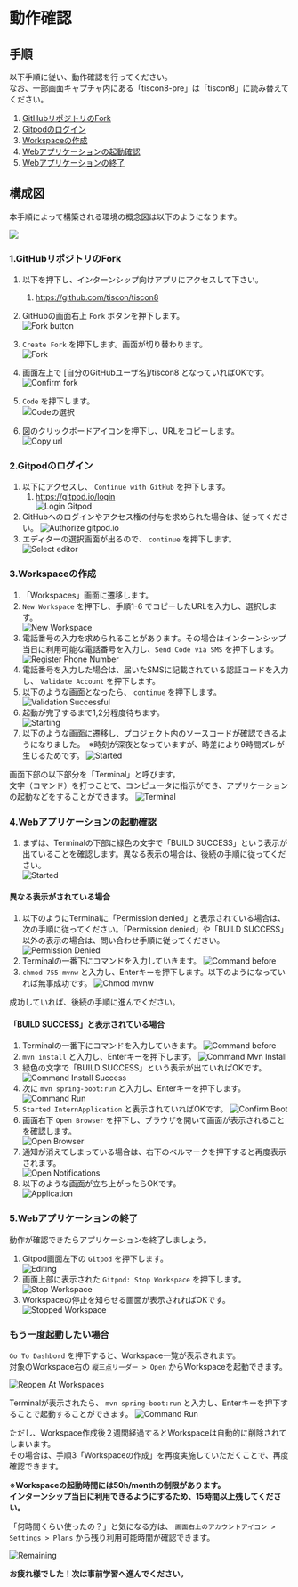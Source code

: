 # 動作確認

## 手順

以下手順に従い、動作確認を行ってください。  
なお、一部画面キャプチャ内にある「tiscon8-pre」は「tiscon8」に読み替えてください。

1. [GitHubリポジトリのFork](#1githubリポジトリのfork)
1. [Gitpodのログイン](#2gitpodのログイン)
1. [Workspaceの作成](#3workspaceの作成)
1. [Webアプリケーションの起動確認](#4webアプリケーションの起動確認)
1. [Webアプリケーションの終了](#5webアプリケーションの終了)

## 構成図

本手順によって構築される環境の概念図は以下のようになります。

![](../image/diagram.png)

### 1.GitHubリポジトリのFork

1. 以下を押下し、インターンシップ向けアプリにアクセスして下さい。  
   1. https://github.com/tiscon/tiscon8
1. GitHubの画面右上 `Fork` ボタンを押下します。  
![Fork button](../image/git_fork-button.png)
1. `Create Fork` を押下します。画面が切り替わります。  
![Fork](../image/git_fork.png)

1. 画面左上で [自分のGitHubユーザ名]/tiscon8 となっていればOKです。  
![Confirm fork](../image/git_confirm-fork.png)

1. `Code` を押下します。  
![Codeの選択](../image/git_click-code.png)

1. 図のクリックボードアイコンを押下し、URLをコピーします。  
![Copy url](../image/git_copy-url.png)

### 2.Gitpodのログイン

1. 以下にアクセスし、 `Continue with GitHub` を押下します。
   1. https://gitpod.io/login  
![Login Gitpod](../image/gitpod_access.png)
1. GitHubへのログインやアクセス権の付与を求められた場合は、従ってください。
![Authorize gitpod.io](../image/gitpod_authorize-gitpodio.png)
1. エディターの選択画面が出るので、 `continue` を押下します。
![Select editor](../image/gitpod_select-editor.png)

### 3.Workspaceの作成

1. 「Workspaces」画面に遷移します。 
1. `New Workspace` を押下し、手順1-6 でコピーしたURLを入力し、選択します。  
![New Workspace](../image/gitpod_new-workspace.png)
1. 電話番号の入力を求められることがあります。その場合はインターンシップ当日に利用可能な電話番号を入力し、`Send Code via SMS` を押下します。  
![Register Phone Number](../image/gitpod_register-phone-number.png)
1. 電話番号を入力した場合は、届いたSMSに記載されている認証コードを入力し、 `Validate Account` を押下します。
1. 以下のような画面となったら、 `continue` を押下します。  
![Validation Successful](../image/gitpod_validation-successful.png)
1. 起動が完了するまで1,2分程度待ちます。  
![Starting](../image/gitpod_starting.png)
1. 以下のような画面に遷移し、プロジェクト内のソースコードが確認できるようになりました。　※時刻が深夜となっていますが、時差により9時間ズレが生じるためです。
![Started](../image/gitpod_started.png)


画面下部の以下部分を「Terminal」と呼びます。  
文字（コマンド）を打つことで、コンピュータに指示ができ、アプリケーションの起動などをすることができます。
![Terminal](../image/gitpod_terminal.png)

### 4.Webアプリケーションの起動確認

1. まずは、Terminalの下部に緑色の文字で「BUILD SUCCESS」という表示が出ていることを確認します。異なる表示の場合は、後続の手順に従ってください。  
![Started](../image/gitpod_success.png)

#### 異なる表示がされている場合

1. 以下のようにTerminalに「Permission denied」と表示されている場合は、次の手順に従ってください。「Permission denied」や「BUILD SUCCESS」以外の表示の場合は、問い合わせ手順に従ってください。
![Permission Denied](../image/gitpod_permission-denied.png)
1. Terminalの一番下にコマンドを入力していきます。
![Command before](../image/gitpod_command-before.png)
1. `chmod 755 mvnw` と入力し、Enterキーを押下します。以下のようになっていれば無事成功です。
![Chmod mvnw](../image/gitpod_chmod.png)

成功していれば、後続の手順に進んでください。

#### 「BUILD SUCCESS」と表示されている場合

1. Terminalの一番下にコマンドを入力していきます。
![Command before](../image/gitpod_command-before.png)
1. `mvn install` と入力し、Enterキーを押下します。
![Command Mvn Install](../image/gitpod_command-mvn-install.png)
1. 緑色の文字で「BUILD SUCCESS」という表示が出ていればOKです。
![Command Install Success](../image/gitpod_command-mvn-install-success.png)
1. 次に `mvn spring-boot:run` と入力し、Enterキーを押下します。
![Command Run](../image/gitpod_command-run.png)
1. `Started InternApplication` と表示されていればOKです。
![Confirm Boot](../image/gitpod_confirm-boot.png)
1. 画面右下 `Open Browser` を押下し、ブラウザを開いて画面が表示されることを確認します。  
![Open Browser](../image/gitpod_open-browser.png)
1. 通知が消えてしまっている場合は、右下のベルマークを押下すると再度表示されます。  
![Open Notifications](../image/gitpod_open-notifications.png)
1. 以下のような画面が立ち上がったらOKです。  
![Application](../image/tiscon8_prior_confirmation.png)

### 5.Webアプリケーションの終了

動作が確認できたらアプリケーションを終了しましょう。  

1. Gitpod画面左下の `Gitpod` を押下します。  
![Editing](../image/gitpod_editing.png)
1. 画面上部に表示された `Gitpod: Stop Workspace` を押下します。  
![Stop Workspace](../image/gitpod_stop-workspace.png)
1. Workspaceの停止を知らせる画面が表示されればOKです。  
![Stopped Workspace](../image/gitpod_stopped-workspace.png)

### もう一度起動したい場合

`Go To Dashbord` を押下すると、Workspace一覧が表示されます。  
対象のWorkspace右の `縦三点リーダー > Open` からWorkspaceを起動できます。

![Reopen At Workspaces](../image/gitpod_reopen-at-workspaces.png)

Terminalが表示されたら、 `mvn spring-boot:run` と入力し、Enterキーを押下することで起動することができます。
![Command Run](../image/gitpod_command-run.png)

ただし、Workspace作成後２週間経過するとWorkspaceは自動的に削除されてしまいます。  
その場合は、手順3「Workspaceの作成」を再度実施していただくことで、再度確認できます。

__※Workspaceの起動時間には50h/monthの制限があります。__  
__インターンシップ当日に利用できるようにするため、15時間以上残してください。__

「何時間くらい使ったの？」と気になる方は、 `画面右上のアカウントアイコン > Settings > Plans` から残り利用可能時間が確認できます。

![Remaining](../image/gitpod_remaining.png)

__お疲れ様でした！次は事前学習へ進んでください。__
